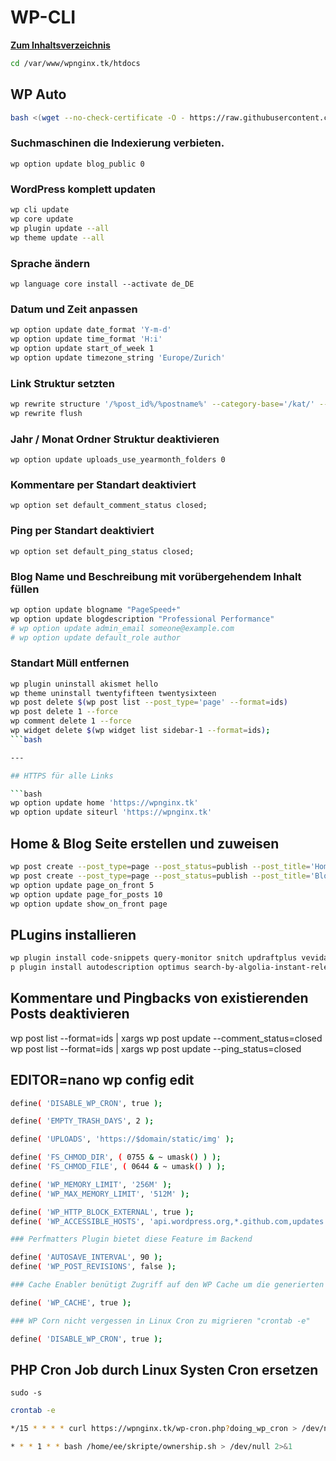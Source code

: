 # WP-CLI

**[Zum Inhaltsverzeichnis](https://wiki.page-speed.ninja/)**

```bash
cd /var/www/wpnginx.tk/htdocs
```

## WP Auto

```bash
bash <(wget --no-check-certificate -O - https://raw.githubusercontent.com/PageSpeedPlus/easyengine/master/bash/wp-auto)
```

### Suchmaschinen die Indexierung verbieten.

`wp option update blog_public 0`

### WordPress komplett updaten

```bash
wp cli update
wp core update
wp plugin update --all
wp theme update --all
```

### Sprache ändern

`wp language core install --activate de_DE`

### Datum und Zeit anpassen

```bash
wp option update date_format 'Y-m-d'
wp option update time_format 'H:i'
wp option update start_of_week 1
wp option update timezone_string 'Europe/Zurich'
```

### Link Struktur setzten

```bash
wp rewrite structure '/%post_id%/%postname%' --category-base='/kat/' --tag-base='/tag/'
wp rewrite flush
```

### Jahr / Monat Ordner Struktur deaktivieren

`wp option update uploads_use_yearmonth_folders 0`

### Kommentare per Standart deaktiviert

`wp option set default_comment_status closed;`

### Ping per Standart deaktiviert

`wp option set default_ping_status closed;`

### Blog Name und Beschreibung mit vorübergehendem Inhalt füllen

```bash
wp option update blogname "PageSpeed+"
wp option update blogdescription "Professional Performance"
# wp option update admin_email someone@example.com
# wp option update default_role author
```

### Standart Müll entfernen

```bash
wp plugin uninstall akismet hello
wp theme uninstall twentyfifteen twentysixteen
wp post delete $(wp post list --post_type='page' --format=ids)
wp post delete 1 --force
wp comment delete 1 --force
wp widget delete $(wp widget list sidebar-1 --format=ids);
```bash

---

## HTTPS für alle Links

```bash
wp option update home 'https://wpnginx.tk'
wp option update siteurl 'https://wpnginx.tk'
```

## Home & Blog Seite erstellen und zuweisen

```bash
wp post create --post_type=page --post_status=publish --post_title='Home'
wp post create --post_type=page --post_status=publish --post_title='Blog'
wp option update page_on_front 5
wp option update page_for_posts 10
wp option update show_on_front page
```

## PLugins installieren

```bash
wp plugin install code-snippets query-monitor snitch updraftplus vevida-optimizer ninjafirewall
p plugin install autodescription optimus search-by-algolia-instant-relevant-results responsify-wp  disqus-conditional-load elasticpress favicon-by-realfavicongenerator worker lazy-load-for-comments p3-profiler pods searchwp-api secsign table-of-contents-plus tablepress the-events-calendar wp-ultimate-csv-importer wp-external-links wp-sweep
```

## Kommentare und Pingbacks von existierenden Posts deaktivieren
wp post list --format=ids | xargs wp post update --comment_status=closed
wp post list --format=ids | xargs wp post update --ping_status=closed


## EDITOR=nano wp config edit


```bash
define( 'DISABLE_WP_CRON', true );

define( 'EMPTY_TRASH_DAYS', 2 );

define( 'UPLOADS', 'https://$domain/static/img' );

define( 'FS_CHMOD_DIR', ( 0755 & ~ umask() ) );
define( 'FS_CHMOD_FILE', ( 0644 & ~ umask() ) );

define( 'WP_MEMORY_LIMIT', '256M' );
define( 'WP_MAX_MEMORY_LIMIT', '512M' );

define( 'WP_HTTP_BLOCK_EXTERNAL', true );
define( 'WP_ACCESSIBLE_HOSTS', 'api.wordpress.org,*.github.com,updates.nintechnet.com' );

### Perfmatters Plugin bietet diese Feature im Backend

define( 'AUTOSAVE_INTERVAL', 90 );  
define( 'WP_POST_REVISIONS', false );

### Cache Enabler benütigt Zugriff auf den WP Cache um die generierten Statischten Seiten abzulegen und zu verwalten

define( 'WP_CACHE', true );

### WP Corn nicht vergessen in Linux Cron zu migrieren "crontab -e"

define( 'DISABLE_WP_CRON', true );
```

## PHP Cron Job durch Linux Systen Cron ersetzen

`sudo -s`

```bash
crontab -e
```

```bash
*/15 * * * * curl https://wpnginx.tk/wp-cron.php?doing_wp_cron > /dev/null 2>&1

* * * 1 * * bash /home/ee/skripte/ownership.sh > /dev/null 2>&1
```




















